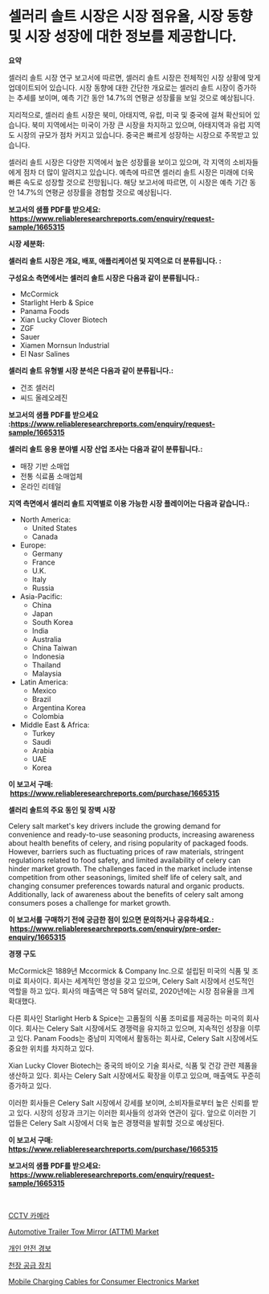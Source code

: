 <p><h1>셀러리 솔트 시장은 시장 점유율, 시장 동향 및 시장 성장에 대한 정보를 제공합니다.</h1></p><p><strong>요약</strong></p>
<p><p>셀러리 솔트 시장 연구 보고서에 따르면, 셀러리 솔트 시장은 전체적인 시장 상황에 맞게 업데이트되어 있습니다. 시장 동향에 대한 간단한 개요로는 셀러리 솔트 시장이 증가하는 추세를 보이며, 예측 기간 동안 14.7%의 연평균 성장률을 보일 것으로 예상됩니다.</p><p>지리적으로, 셀러리 솔트 시장은 북미, 아태지역, 유럽, 미국 및 중국에 걸쳐 확산되어 있습니다. 북미 지역에서는 미국이 가장 큰 시장을 차지하고 있으며, 아태지역과 유럽 지역도 시장의 규모가 점차 커지고 있습니다. 중국은 빠르게 성장하는 시장으로 주목받고 있습니다.</p><p>셀러리 솔트 시장은 다양한 지역에서 높은 성장률을 보이고 있으며, 각 지역의 소비자들에게 점차 더 많이 알려지고 있습니다. 예측에 따르면 셀러리 솔트 시장은 미래에 더욱 빠른 속도로 성장할 것으로 전망됩니다. 해당 보고서에 따르면, 이 시장은 예측 기간 동안 14.7%의 연평균 성장률을 경험할 것으로 예상됩니다.</p></p>
<p><strong>보고서의 샘플 PDF를 받으세요: &nbsp;<a href="https://www.reliableresearchreports.com/enquiry/request-sample/1665315">https://www.reliableresearchreports.com/enquiry/request-sample/1665315</a></strong></p>
<p><strong>시장 세분화:</strong></p>
<p><strong> 셀러리 솔트 시장은 개요, 배포, 애플리케이션 및 지역으로 더 분류됩니다. :</strong></p>
<p><strong>구성요소 측면에서는 셀러리 솔트 시장은 다음과 같이 분류됩니다.:</strong></p>
<p><ul><li>McCormick</li><li>Starlight Herb & Spice</li><li>Panama Foods</li><li>Xian Lucky Clover Biotech</li><li>ZGF</li><li>Sauer</li><li>Xiamen Mornsun Industrial</li><li>El Nasr Salines</li></ul></p>
<p><strong> 셀러리 솔트 유형별 시장 분석은 다음과 같이 분류됩니다.:</strong></p>
<p><ul><li>건조 셀러리</li><li>씨드 올레오레진</li></ul></p>
<p><strong>보고서의 샘플 PDF를 받으세요 :<a href="https://www.reliableresearchreports.com/enquiry/request-sample/1665315">https://www.reliableresearchreports.com/enquiry/request-sample/1665315</a></strong></p>
<p><strong> 셀러리 솔트 응용 분야별 시장 산업 조사는 다음과 같이 분류됩니다.:</strong></p>
<p><ul><li>매장 기반 소매업</li><li>전통 식료품 소매업체</li><li>온라인 리테일</li></ul></p>
<p><strong>지역 측면에서 셀러리 솔트 지역별로 이용 가능한 시장 플레이어는 다음과 같습니다.:</strong></p>
<p><ul>
    <li>
        North America:
        <ul>
            <li>United States</li>
            <li>Canada</li>
        </ul>
    </li>
    <li>
        Europe:
        <ul>
            <li>Germany</li>
            <li>France</li>
            <li>U.K.</li>
            <li>Italy</li>
            <li>Russia</li>
        </ul>
    </li>
    <li>
        Asia-Pacific:
        <ul>
            <li>China</li>
            <li>Japan</li>
            <li>South Korea</li>
            <li>India</li>
            <li>Australia</li>
            <li>China Taiwan</li>
            <li>Indonesia</li>
            <li>Thailand</li>
            <li>Malaysia</li>
        </ul>
    </li>
    <li>
        Latin America:
        <ul>
            <li>Mexico</li>
            <li>Brazil</li>
            <li>Argentina Korea</li>
            <li>Colombia</li>
        </ul>
    </li>
    <li>
        Middle East & Africa:
        <ul>
            <li>Turkey</li>
            <li>Saudi</li>
            <li>Arabia</li>
            <li>UAE</li>
            <li>Korea</li>
        </ul>
    </li>
    </ul></p>
<p><strong>이 보고서 구매: &nbsp;<a href="https://www.reliableresearchreports.com/purchase/1665315">https://www.reliableresearchreports.com/purchase/1665315</a></strong></p>
<p><strong>셀러리 솔트의 주요 동인 및 장벽 시장</strong></p>
<p><p>Celery salt market's key drivers include the growing demand for convenience and ready-to-use seasoning products, increasing awareness about health benefits of celery, and rising popularity of packaged foods. However, barriers such as fluctuating prices of raw materials, stringent regulations related to food safety, and limited availability of celery can hinder market growth. The challenges faced in the market include intense competition from other seasonings, limited shelf life of celery salt, and changing consumer preferences towards natural and organic products. Additionally, lack of awareness about the benefits of celery salt among consumers poses a challenge for market growth.</p></p>
<p><strong>이 보고서를 구매하기 전에 궁금한 점이 있으면 문의하거나 공유하세요.: &nbsp;<a href="https://www.reliableresearchreports.com/enquiry/pre-order-enquiry/1665315">https://www.reliableresearchreports.com/enquiry/pre-order-enquiry/1665315</a></strong></p>
<p><strong>경쟁 구도</strong></p>
<p><p>McCormick은 1889년 Mccormick & Company Inc.으로 설립된 미국의 식품 및 조미료 회사이다. 회사는 세계적인 명성을 갖고 있으며, Celery Salt 시장에서 선도적인 역할을 하고 있다. 회사의 매출액은 약 58억 달러로, 2020년에는 시장 점유율을 크게 확대했다.</p><p>다른 회사인 Starlight Herb & Spice는 고품질의 식품 조미료를 제공하는 미국의 회사이다. 회사는 Celery Salt 시장에서도 경쟁력을 유지하고 있으며, 지속적인 성장을 이루고 있다. Panam Foods는 중남미 지역에서 활동하는 회사로, Celery Salt 시장에서도 중요한 위치를 차지하고 있다.</p><p>Xian Lucky Clover Biotech는 중국의 바이오 기술 회사로, 식품 및 건강 관련 제품을 생산하고 있다. 회사는 Celery Salt 시장에서도 확장을 이루고 있으며, 매출액도 꾸준히 증가하고 있다.</p><p>이러한 회사들은 Celery Salt 시장에서 강세를 보이며, 소비자들로부터 높은 신뢰를 받고 있다. 시장의 성장과 크기는 이러한 회사들의 성과와 연관이 깊다. 앞으로 이러한 기업들은 Celery Salt 시장에서 더욱 높은 경쟁력을 발휘할 것으로 예상된다.</p></p>
<p><strong>이 보고서 구매: &nbsp; <a href="https://www.reliableresearchreports.com/purchase/1665315">https://www.reliableresearchreports.com/purchase/1665315</a></strong></p>
<p><strong>보고서의 샘플 PDF를 받으세요: &nbsp;<a href="https://www.reliableresearchreports.com/enquiry/request-sample/1665315">https://www.reliableresearchreports.com/enquiry/request-sample/1665315</a></strong><strong></strong></p>
<p>&nbsp;</p>
<p><p><a href="https://github.com/vsoq0zknh59/Market-Research-Report-List-1/blob/main/372679814638.md">CCTV 카메라</a></p><p><a href="https://issuu.com/reportprime-2/docs/automotive-trailer-tow-mirror-attm-market-size-203">Automotive Trailer Tow Mirror (ATTM) Market</a></p><p><a href="https://medium.com/@jerrodhilll68/%EA%B0%9C%EC%9D%B8-%EC%95%88%EC%A0%84-%EA%B2%BD%EB%B3%B4-%EC%9E%A5%EB%B9%84-%EC%8B%9C%EC%9E%A5-%EC%A7%80%ED%91%9C-%ED%95%B4%EC%84%9D-%EC%8B%9C%EC%9E%A5-%EC%A0%90%EC%9C%A0%EC%9C%A8-%ED%8A%B8%EB%A0%8C%EB%93%9C-%EB%B0%8F-%EC%84%B1%EC%9E%A5-%ED%8C%A8%ED%84%B4-325b3bffe6f9">개인 안전 경보</a></p><p><a href="https://github.com/Tristiarton768456/Market-Research-Report-List-1/blob/main/470677014639.md">천장 공급 장치</a></p><p><a href="https://github.com/globismark/Market-Research-Report-List-2/blob/main/mobile-charging-cables-for-consumer-electronics-market.md">Mobile Charging Cables for Consumer Electronics Market</a></p></p>